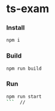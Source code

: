 # ts-exam

### Install
```bash
npm i
```

### Build
```bash
npm run build
```

### Run
```bash
npm run start
```  //
